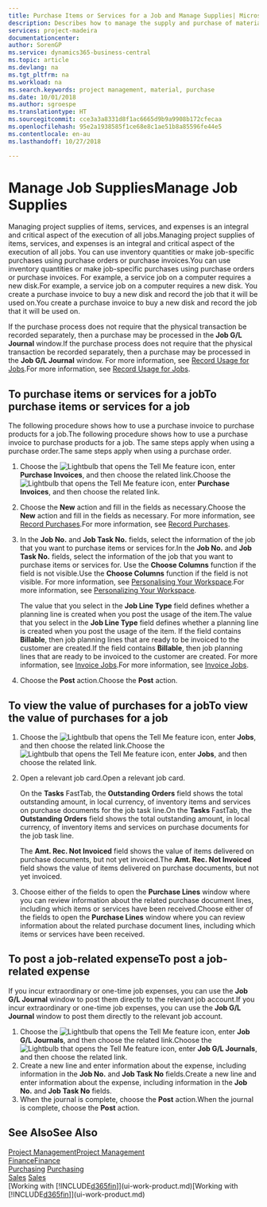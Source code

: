 ```yaml
---
title: Purchase Items or Services for a Job and Manage Supplies| Microsoft Docs
description: Describes how to manage the supply and purchase of material and services to jobs.
services: project-madeira
documentationcenter: 
author: SorenGP
ms.service: dynamics365-business-central
ms.topic: article
ms.devlang: na
ms.tgt_pltfrm: na
ms.workload: na
ms.search.keywords: project management, material, purchase
ms.date: 10/01/2018
ms.author: sgroespe
ms.translationtype: HT
ms.sourcegitcommit: cce3a3a8331d8f1ac6665d9b9a9908b172cfecaa
ms.openlocfilehash: 95e2a1938585f1ce68e8c1ae51b8a85596fe44e5
ms.contentlocale: en-au
ms.lasthandoff: 10/27/2018

---
```

# <a name="manage-job-supplies"></a><span data-ttu-id="1cd6e-103">Manage Job Supplies</span><span class="sxs-lookup"><span data-stu-id="1cd6e-103">Manage Job Supplies</span></span>
<span data-ttu-id="1cd6e-104">Managing project supplies of items, services, and expenses is an integral and critical aspect of the execution of all jobs.</span><span class="sxs-lookup"><span data-stu-id="1cd6e-104">Managing project supplies of items, services, and expenses is an integral and critical aspect of the execution of all jobs.</span></span> <span data-ttu-id="1cd6e-105">You can use inventory quantities or make job-specific purchases using purchase orders or purchase invoices.</span><span class="sxs-lookup"><span data-stu-id="1cd6e-105">You can use inventory quantities or make job-specific purchases using purchase orders or purchase invoices.</span></span> <span data-ttu-id="1cd6e-106">For example, a service job on a computer requires a new disk.</span><span class="sxs-lookup"><span data-stu-id="1cd6e-106">For example, a service job on a computer requires a new disk.</span></span> <span data-ttu-id="1cd6e-107">You create a purchase invoice to buy a new disk and record the job that it will be used on.</span><span class="sxs-lookup"><span data-stu-id="1cd6e-107">You create a purchase invoice to buy a new disk and record the job that it will be used on.</span></span>

<span data-ttu-id="1cd6e-108">If the purchase process does not require that the physical transaction be recorded separately, then a purchase may be processed in the **Job G/L Journal** window.</span><span class="sxs-lookup"><span data-stu-id="1cd6e-108">If the purchase process does not require that the physical transaction be recorded separately, then a purchase may be processed in the **Job G/L Journal** window.</span></span> <span data-ttu-id="1cd6e-109">For more information, see [Record Usage for Jobs](projects-how-record-job-usage.md).</span><span class="sxs-lookup"><span data-stu-id="1cd6e-109">For more information, see [Record Usage for Jobs](projects-how-record-job-usage.md).</span></span>

## <a name="to-purchase-items-or-services-for-a-job"></a><span data-ttu-id="1cd6e-110">To purchase items or services for a job</span><span class="sxs-lookup"><span data-stu-id="1cd6e-110">To purchase items or services for a job</span></span>
<span data-ttu-id="1cd6e-111">The following procedure shows how to use a purchase invoice to purchase products for a job.</span><span class="sxs-lookup"><span data-stu-id="1cd6e-111">The following procedure shows how to use a purchase invoice to purchase products for a job.</span></span> <span data-ttu-id="1cd6e-112">The same steps apply when using a purchase order.</span><span class="sxs-lookup"><span data-stu-id="1cd6e-112">The same steps apply when using a purchase order.</span></span>  

1. <span data-ttu-id="1cd6e-113">Choose the ![Lightbulb that opens the Tell Me feature](media/ui-search/search_small.png "Tell me what you want to do") icon, enter **Purchase Invoices**, and then choose the related link.</span><span class="sxs-lookup"><span data-stu-id="1cd6e-113">Choose the ![Lightbulb that opens the Tell Me feature](media/ui-search/search_small.png "Tell me what you want to do") icon, enter **Purchase Invoices**, and then choose the related link.</span></span>  
2. <span data-ttu-id="1cd6e-114">Choose the **New** action and fill in the fields as necessary.</span><span class="sxs-lookup"><span data-stu-id="1cd6e-114">Choose the **New** action and fill in the fields as necessary.</span></span> <span data-ttu-id="1cd6e-115">For more information, see [Record Purchases](purchasing-how-record-purchases.md).</span><span class="sxs-lookup"><span data-stu-id="1cd6e-115">For more information, see [Record Purchases](purchasing-how-record-purchases.md).</span></span>
3. <span data-ttu-id="1cd6e-116">In the **Job No.** and **Job Task No.** fields, select the information of the job that you want to purchase items or services for.</span><span class="sxs-lookup"><span data-stu-id="1cd6e-116">In the **Job No.** and **Job Task No.** fields, select the information of the job that you want to purchase items or services for.</span></span> <span data-ttu-id="1cd6e-117">Use the **Choose Columns** function if the field is not visible.</span><span class="sxs-lookup"><span data-stu-id="1cd6e-117">Use the **Choose Columns** function if the field is not visible.</span></span> <span data-ttu-id="1cd6e-118">For more information, see [Personalising Your Workspace](ui-personalization-user.md).</span><span class="sxs-lookup"><span data-stu-id="1cd6e-118">For more information, see [Personalizing Your Workspace](ui-personalization-user.md).</span></span>

    <span data-ttu-id="1cd6e-119">The value that you select in the **Job Line Type** field defines whether a planning line is created when you post the usage of the item.</span><span class="sxs-lookup"><span data-stu-id="1cd6e-119">The value that you select in the **Job Line Type** field defines whether a planning line is created when you post the usage of the item.</span></span> <span data-ttu-id="1cd6e-120">If the field contains **Billable**, then job planning lines that are ready to be invoiced to the customer are created.</span><span class="sxs-lookup"><span data-stu-id="1cd6e-120">If the field contains **Billable**, then job planning lines that are ready to be invoiced to the customer are created.</span></span> <span data-ttu-id="1cd6e-121">For more information, see [Invoice Jobs](projects-how-invoice-jobs.md).</span><span class="sxs-lookup"><span data-stu-id="1cd6e-121">For more information, see [Invoice Jobs](projects-how-invoice-jobs.md).</span></span>
4. <span data-ttu-id="1cd6e-122">Choose the **Post** action.</span><span class="sxs-lookup"><span data-stu-id="1cd6e-122">Choose the **Post** action.</span></span>

## <a name="to-view-the-value-of-purchases-for-a-job"></a><span data-ttu-id="1cd6e-123">To view the value of purchases for a job</span><span class="sxs-lookup"><span data-stu-id="1cd6e-123">To view the value of purchases for a job</span></span>
1. <span data-ttu-id="1cd6e-124">Choose the ![Lightbulb that opens the Tell Me feature](media/ui-search/search_small.png "Tell me what you want to do") icon, enter **Jobs**, and then choose the related link.</span><span class="sxs-lookup"><span data-stu-id="1cd6e-124">Choose the ![Lightbulb that opens the Tell Me feature](media/ui-search/search_small.png "Tell me what you want to do") icon, enter **Jobs**, and then choose the related link.</span></span>
2. <span data-ttu-id="1cd6e-125">Open a relevant job card.</span><span class="sxs-lookup"><span data-stu-id="1cd6e-125">Open a relevant job card.</span></span>

    <span data-ttu-id="1cd6e-126">On the **Tasks** FastTab, the **Outstanding Orders** field shows the total outstanding amount, in local currency, of inventory items and services on purchase documents for the job task line.</span><span class="sxs-lookup"><span data-stu-id="1cd6e-126">On the **Tasks** FastTab, the **Outstanding Orders** field shows the total outstanding amount, in local currency, of inventory items and services on purchase documents for the job task line.</span></span>  

    <span data-ttu-id="1cd6e-127">The **Amt. Rec. Not Invoiced** field shows the value of items delivered on purchase documents, but not yet invoiced.</span><span class="sxs-lookup"><span data-stu-id="1cd6e-127">The **Amt. Rec. Not Invoiced** field shows the value of items delivered on purchase documents, but not yet invoiced.</span></span>  
3. <span data-ttu-id="1cd6e-128">Choose either of the fields to open the **Purchase Lines** window where you can review information about the related purchase document lines, including which items or services have been received.</span><span class="sxs-lookup"><span data-stu-id="1cd6e-128">Choose either of the fields to open the **Purchase Lines** window where you can review information about the related purchase document lines, including which items or services have been received.</span></span>

## <a name="to-post-a-job-related-expense"></a><span data-ttu-id="1cd6e-129">To post a job-related expense</span><span class="sxs-lookup"><span data-stu-id="1cd6e-129">To post a job-related expense</span></span>
<span data-ttu-id="1cd6e-130">If you incur extraordinary or one-time job expenses, you can use the **Job G/L Journal** window to post them directly to the relevant job account.</span><span class="sxs-lookup"><span data-stu-id="1cd6e-130">If you incur extraordinary or one-time job expenses, you can use the **Job G/L Journal** window to post them directly to the relevant job account.</span></span>

1. <span data-ttu-id="1cd6e-131">Choose the ![Lightbulb that opens the Tell Me feature](media/ui-search/search_small.png "Tell me what you want to do") icon, enter **Job G/L Journals**, and then choose the related link.</span><span class="sxs-lookup"><span data-stu-id="1cd6e-131">Choose the ![Lightbulb that opens the Tell Me feature](media/ui-search/search_small.png "Tell me what you want to do") icon, enter **Job G/L Journals**, and then choose the related link.</span></span>  
2. <span data-ttu-id="1cd6e-132">Create a new line and enter information about the expense, including information in the **Job No.** and **Job Task No** fields.</span><span class="sxs-lookup"><span data-stu-id="1cd6e-132">Create a new line and enter information about the expense, including information in the **Job No.** and **Job Task No** fields.</span></span>  
3. <span data-ttu-id="1cd6e-133">When the journal is complete, choose the **Post** action.</span><span class="sxs-lookup"><span data-stu-id="1cd6e-133">When the journal is complete, choose the **Post** action.</span></span>

## <a name="see-also"></a><span data-ttu-id="1cd6e-134">See Also</span><span class="sxs-lookup"><span data-stu-id="1cd6e-134">See Also</span></span>
[<span data-ttu-id="1cd6e-135">Project Management</span><span class="sxs-lookup"><span data-stu-id="1cd6e-135">Project Management</span></span>](projects-manage-projects.md)  
[<span data-ttu-id="1cd6e-136">Finance</span><span class="sxs-lookup"><span data-stu-id="1cd6e-136">Finance</span></span>](finance.md)  
<span data-ttu-id="1cd6e-137">[Purchasing](purchasing-manage-purchasing.md)       </span><span class="sxs-lookup"><span data-stu-id="1cd6e-137">[Purchasing](purchasing-manage-purchasing.md)       </span></span>  
<span data-ttu-id="1cd6e-138">[Sales](sales-manage-sales.md)    </span><span class="sxs-lookup"><span data-stu-id="1cd6e-138">[Sales](sales-manage-sales.md)    </span></span>  
<span data-ttu-id="1cd6e-139">[Working with [!INCLUDE[d365fin](includes/d365fin_md.md)]](ui-work-product.md)</span><span class="sxs-lookup"><span data-stu-id="1cd6e-139">[Working with [!INCLUDE[d365fin](includes/d365fin_md.md)]](ui-work-product.md)</span></span>  

